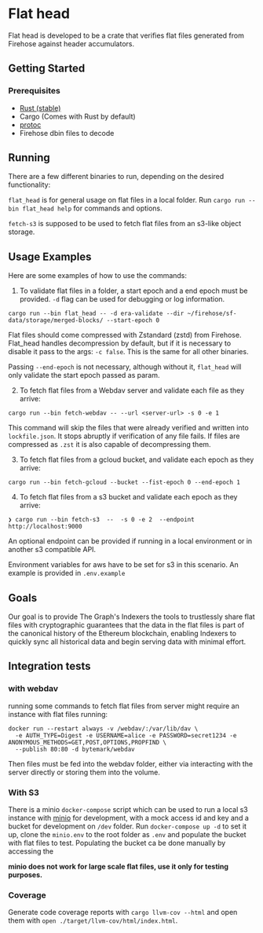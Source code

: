 # Flat head

Flat head is developed to be a crate that verifies flat files generated from Firehose against header accumulators.


## Getting Started

### Prerequisites
- [Rust (stable)](https://www.rust-lang.org/tools/install)
- Cargo (Comes with Rust by default)
- [protoc](https://grpc.io/docs/protoc-installation/)
- Firehose dbin files to decode

## Running

There are a few different binaries to run, depending on the desired functionality:

`flat_head` is for general usage on flat files in a local folder. Run 
`cargo run --bin flat_head help` for commands and options. 

`fetch-s3` is supposed to be used to fetch flat files from an s3-like object storage.

## Usage Examples

Here are some examples of how to use the commands:

1.  To validate flat files in a folder, a start epoch and a end epoch must be provided. `-d` flag can be used for debugging or log information.

```
cargo run --bin flat_head -- -d era-validate --dir ~/firehose/sf-data/storage/merged-blocks/ --start-epoch 0 
```

Flat files should come compressed with Zstandard (zstd) from Firehose. Flat_head handles decompression by default, but if it is necessary to disable it pass to the args: `-c false`. This is the same for all other binaries.

Passing `--end-epoch` is not necessary, although without it, `flat_head` will only validate the start epoch passed as param.

2. To fetch flat files from a Webdav server and validate each file as they arrive:

```
cargo run --bin fetch-webdav -- --url <server-url> -s 0 -e 1
```

This command will skip the files that were already verified and written into `lockfile.json`.
It stops abruptly if verification of any file fails. If files are compressed as `.zst` it is also capable
of decompressing them.

3. To fetch flat files from a gcloud bucket, and validate each epoch as they arrive:

```
cargo run --bin fetch-gcloud --bucket --fist-epoch 0 --end-epoch 1
```

4. To fetch flat files from a s3 bucket and validate each epoch as they arrive:

```
❯ cargo run --bin fetch-s3  --  -s 0 -e 2  --endpoint http://localhost:9000
```

An optional endpoint can be provided if running in a local environment or in another s3 compatible API.

Environment variables for aws have to be set for s3 in this scenario. An example is provided in `.env.example`



## Goals

Our goal is to provide The Graph's Indexers the tools to trustlessly share flat files with cryptographic guarantees 
that the data in the flat files is part of the canonical history of the Ethereum blockchain, 
enabling Indexers to quickly sync all historical data and begin serving data with minimal effort.


## Integration tests

### with webdav

running some commands to fetch flat files from server might require an instance with flat files running:

```
docker run --restart always -v /webdav/:/var/lib/dav \
  -e AUTH_TYPE=Digest -e USERNAME=alice -e PASSWORD=secret1234 -e ANONYMOUS_METHODS=GET,POST,OPTIONS,PROPFIND \
  --publish 80:80 -d bytemark/webdav
```

Then files must be fed into the webdav folder, either via interacting with the server directly or storing them into the volume.

### With S3

There is a minio `docker-compose` script which can be used to run a local s3 instance with [minio](https://github.com/minio/minio?tab=readme-ov-file) for development, with a mock access id and key and a bucket for development on `/dev` folder. Run `docker-compose up -d` to set it up, clone the `minio.env` to the root folder as `.env` and populate the bucket with flat files to test. Populating the bucket ca be done manually by accessing the 

**minio does not work for large scale flat files, use it only for testing purposes.**


### Coverage

Generate code coverage reports with `cargo llvm-cov --html` and open them with `open ./target/llvm-cov/html/index.html`. 